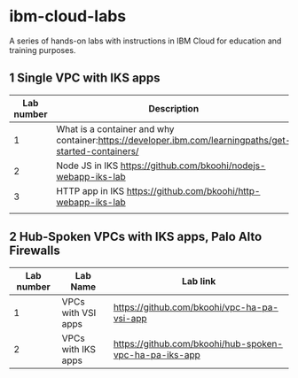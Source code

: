 # ibm-cloud-labs
A series of hands-on labs with instructions in IBM Cloud for education and training purposes.

## 1 Single VPC with IKS apps
| Lab number | Description                                                                      |
|------------|----------------------------------------------------------------------------------|
|     1      | What is a container and why container:https://developer.ibm.com/learningpaths/get-started-containers/                                     
|     2      | Node JS in IKS  https://github.com/bkoohi/nodejs-webapp-iks-lab                  |                                                         
|     3      | HTTP app in IKS https://github.com/bkoohi/http-webapp-iks-lab                    |
|            |                                                                                  |

## 2 Hub-Spoken VPCs with IKS apps, Palo Alto Firewalls
| Lab number | Lab Name           | Lab link                                                       |
|------------|--------------------|----------------------------------------------------------------|
|     1      | VPCs with VSI apps |https://github.com/bkoohi/vpc-ha-pa-vsi-app                     |
|     2      | VPCs with IKS apps |https://github.com/bkoohi/hub-spoken-vpc-ha-pa-iks-app          |
